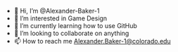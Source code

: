 - 👋 Hi, I’m @Alexander-Baker-1
- 👀 I’m interested in Game Design
- 🌱 I’m currently learning how to use GitHub
- 💞️ I’m looking to collaborate on anything
- 📫 How to reach me Alexander.Baker-1@colorado.edu

<!---
Alexander-Baker-1/Alexander-Baker-1 is a ✨ special ✨ repository because its `README.md` (this file) appears on your GitHub profile.
You can click the Preview link to take a look at your changes.
--->

